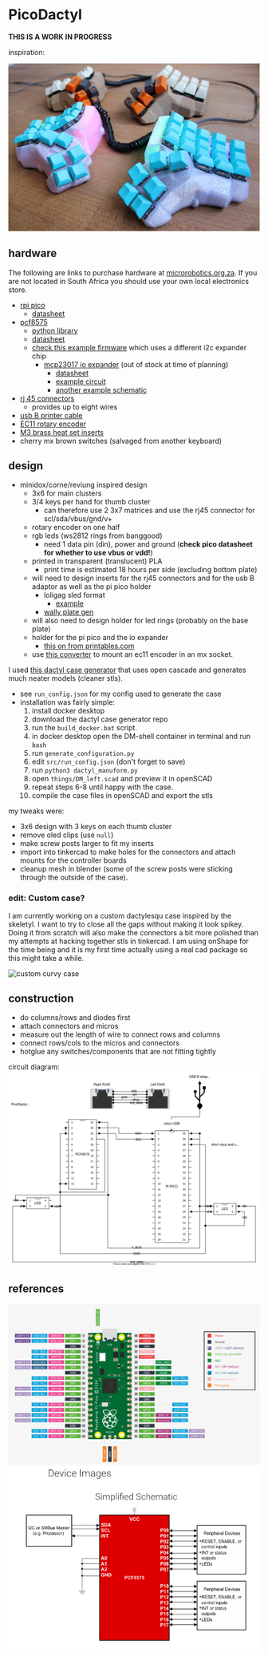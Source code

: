 # PicoDactyl

**THIS IS A WORK IN PROGRESS**

inspiration:

![inpiration](./dactyl.jpg)

## hardware

The following are links to purchase hardware at [microrobotics.org.za](https://microrobotics.org.za).
If you are not located in South Africa you should use your own local electronics store.

- [rpi pico](https://www.robotics.org.za/PI-PICO)
  - [datasheet](https://datasheets.raspberrypi.com/pico/pico-datasheet.pdf)
- [pcf8575](https://www.robotics.org.za/PCF8575-MOD)
  - [python library](https://pypi.org/project/pcf8575/)
  - [datasheet](https://www.ti.com/product/PCF8575)
  - [check this example firmware](https://github.com/KMKfw/kmk_firmware/blob/74fa1fb52e41b95c1df9047e1ffff39001bb67e6/user_keymaps/dzervas/lab68.py) which uses a different i2c expander chip
    - [mcp23017 io expander](https://www.robotics.org.za/MCP23017-DIPo) (out of stock at time of planning)
      - [datasheet](https://ww1.microchip.com/downloads/en/devicedoc/20001952c.pdf)
      - [example circuit](https://www.best-microcontroller-projects.com/mcp23017.html)
      - [another example schematic](https://cdn-learn.adafruit.com/assets/assets/000/036/490/original/lcds___displays_schem.png?1476373463)
- [rj 45 connectors](https://www.robotics.org.za/RJ45-CON-PCB)
  - provides up to eight wires
- [usb B printer cable](https://www.robotics.org.za/PAN-USBB-MUSB)
- [EC11 rotary encoder](https://www.robotics.org.za/EC11-VER-20)
- [M3 brass heat set inserts](https://www.robotics.org.za/SUL-M3-20)
- cherry mx brown switches (salvaged from another keyboard)

## design

- minidox/corne/reviung inspired design
  - 3x6 for main clusters
  - 3/4 keys per hand for thumb cluster
    - can therefore use 2 3x7 matrices and use the rj45 connector for scl/sda/vbus/gnd/v+
  - rotary encoder on one half
  - rgb leds (ws2812 rings from banggood)
    - need 1 data pin (din), power and ground (**check pico datasheet for whether to use vbus or vdd!**)
  - printed in transparent (translucent) PLA
    - print time is estimated 18 hours per side (excluding bottom plate)
  - will need to design inserts for the rj45 connectors and for the usb B adaptor as well as the pi pico holder
    - loligag sled format
      - [example](https://www.printables.com/model/152130-dactyl-maniform-pro-micro-v2-type-c-sled)
    - [wally plate gen](https://www.thingiverse.com/thing:47956/files)
  - will also need to design holder for led rings (probably on the base plate)
  - holder for the pi pico and the io expander
    - [this on from printables.com](https://www.printables.com/model/106736-raspberry-pi-pico-spacer-standoff)
  - use [this converter](https://www.thingiverse.com/thing:3770166) to mount an ec11 encoder in an mx socket.

I used [this dactyl case generator](https://github.com/joshreve/dactyl-keyboard) that uses open cascade and generates much neater models (cleaner stls).

- see ``run_config.json`` for my config used to generate the case
- installation was fairly simple:
  1. install docker desktop
  2. download the dactyl case generator repo
  3. run the ``build_docker.bat`` script.
  4. in docker desktop open the DM-shell container in terminal and run ``bash``
  5. run ``generate_configuration.py``
  6. edit ``src/run_config.json`` (don't forget to save)
  7. run ``python3 dactyl_manuform.py``
  8. open ``things/DM_left.scad`` and preview it in openSCAD
  9. repeat steps 6-8 until happy with the case.
  10. compile the case files in openSCAD and export the stls

my tweaks were:

- 3x6 design with 3 keys on each thumb cluster
- remove oled clips (use ``null``)
- make screw posts larger to fit my inserts
- import into tinkercad to make holes for the connectors and attach mounts for the controller boards
- cleanup mesh in blender (some of the screw posts were sticking through the outside of the case).

### **edit**: Custom case?

I am currently working on a custom dactylesqu case inspired by the skeletyl. I want to try to close all the gaps without making it look spikey.
Doing it from scratch will also make the connectors a bit more polished than my attempts at hacking together stls in tinkercad.
I am using onShape for the time being and it is my first time actually using a real cad package so this might take a while.

![custom curvy case](https://user-images.githubusercontent.com/78508907/200520518-5362a0e3-d372-4dba-8b42-34cc887bba1f.png)


## construction

- do columns/rows and diodes first
- attach connectors and micros
- measure out the length of wire to connect rows and columns
- connect rows/cols to the micros and connectors
- hotglue any switches/components that are not fitting tightly

circuit diagram:
![circuit](./circuit.drawio.svg)

## references

![pico pinout](./pico-pinout.png)
![io expander pinout](./io-expander-circuit.png)

